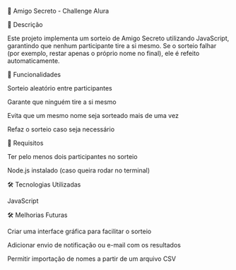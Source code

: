 🎁 Amigo Secreto - Challenge Alura

📌 Descrição

Este projeto implementa um sorteio de Amigo Secreto utilizando JavaScript, garantindo que nenhum participante tire a si mesmo. Se o sorteio falhar (por exemplo, restar apenas o próprio nome no final), ele é refeito automaticamente.

🚀 Funcionalidades

Sorteio aleatório entre participantes

Garante que ninguém tire a si mesmo

Evita que um mesmo nome seja sorteado mais de uma vez

Refaz o sorteio caso seja necessário

📜 Requisitos

Ter pelo menos dois participantes no sorteio

Node.js instalado (caso queira rodar no terminal)

🛠️ Tecnologias Utilizadas

JavaScript

🛠️ Melhorias Futuras

Criar uma interface gráfica para facilitar o sorteio

Adicionar envio de notificação ou e-mail com os resultados

Permitir importação de nomes a partir de um arquivo CSV
